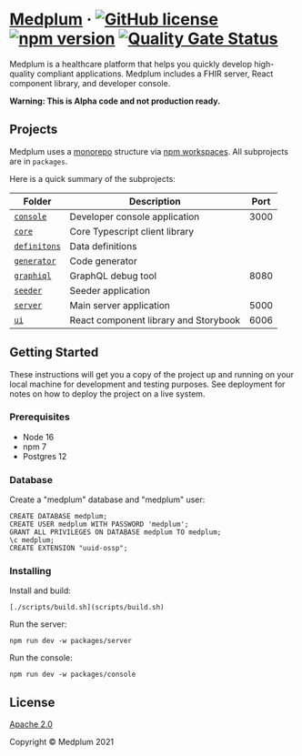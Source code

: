 # [Medplum](https://www.medplum.com) &middot; [![GitHub license](https://img.shields.io/badge/license-Apache-blue.svg)](https://github.com/medplum/medplum/blob/main/LICENSE.txt) [![npm version](https://img.shields.io/npm/v/medplum.svg?color=blue)](https://www.npmjs.com/package/medplum) [![Quality Gate Status](https://sonarcloud.io/api/project_badges/measure?project=medplum_medplum&metric=alert_status&token=207c95a43e7519809d6d336d8cc7837d3e057acf)](https://sonarcloud.io/dashboard?id=medplum_medplum)

Medplum is a healthcare platform that helps you quickly develop high-quality compliant applications.  Medplum includes a FHIR server, React component library, and developer console.

**Warning: This is Alpha code and not production ready.**

## Projects

Medplum uses a [monorepo](https://en.wikipedia.org/wiki/Monorepo) structure via [npm workspaces](https://docs.npmjs.com/cli/v7/using-npm/workspaces).  All subprojects are in `packages`.

Here is a quick summary of the subprojects:

| Folder                                         | Description                            | Port  |
| ---------------------------------------------- | -------------------------------------- | ----- |
| [`console`](packages/console/README.md)        | Developer console application          | 3000  |
| [`core`](packages/core/README.md)              | Core Typescript client library         |       |
| [`definitons`](packages/definitons/README.md)  | Data definitions                       |       |
| [`generator`](packages/generator/README.md)    | Code generator                         |       |
| [`graphiql`](packages/graphiql/README.md)      | GraphQL debug tool                     | 8080  |
| [`seeder`](packages/seeder/README.md)          | Seeder application                     |       |
| [`server`](packages/server/README.md)          | Main server application                | 5000  |
| [`ui`](packages/ui/README.md)                  | React component library and Storybook  | 6006  |

## Getting Started

These instructions will get you a copy of the project up and running on your local machine for development and testing purposes. See deployment for notes on how to deploy the project on a live system.

### Prerequisites

* Node 16
* npm 7
* Postgres 12

### Database

Create a "medplum" database and "medplum" user:

```PLpgSQL
CREATE DATABASE medplum;
CREATE USER medplum WITH PASSWORD 'medplum';
GRANT ALL PRIVILEGES ON DATABASE medplum TO medplum;
\c medplum;
CREATE EXTENSION "uuid-ossp";
```

### Installing

Install and build:

```
[./scripts/build.sh](scripts/build.sh)
```

Run the server:

```
npm run dev -w packages/server
```

Run the console:

```
npm run dev -w packages/console
```

## License

[Apache 2.0](LICENSE.txt)

Copyright &copy; Medplum 2021

